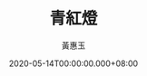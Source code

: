 ---
issue: 377
title: 青紅燈
author: 黃惠玉
date: 2020-05-14T00:00:00.000+08:00
topic: 生活
difficulty: 1
wikidata: Q131449176
wikidata_link: https://www.wikidata.org/wiki/Q131449176
author_wikidata_link: https://www.wikidata.org/wiki/Q131448493
author_wikidata: Q131448493
---